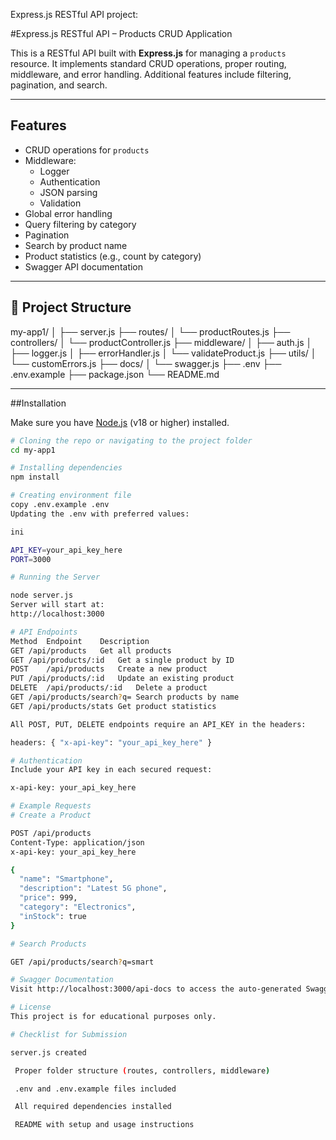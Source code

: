 Express.js RESTful API project:

#Express.js RESTful API – Products CRUD Application

This is a RESTful API built with **Express.js** for managing a `products` resource. It implements standard CRUD operations, proper routing, middleware, and error handling. Additional features include filtering, pagination, and search.

---

## Features

- CRUD operations for `products`
- Middleware:
  - Logger
  - Authentication
  - JSON parsing
  - Validation
- Global error handling
- Query filtering by category
- Pagination
- Search by product name
- Product statistics (e.g., count by category)
- Swagger API documentation

---

## 📁 Project Structure

my-app1/
│
├── server.js
├── routes/
│ └── productRoutes.js
├── controllers/
│ └── productController.js
├── middleware/
│ ├── auth.js
│ ├── logger.js
│ ├── errorHandler.js
│ └── validateProduct.js
├── utils/
│ └── customErrors.js
├── docs/
│ └── swagger.js
├── .env
├── .env.example
├── package.json
└── README.md

---

##Installation

Make sure you have [Node.js](https://nodejs.org/) (v18 or higher) installed.

```bash
# Cloning the repo or navigating to the project folder
cd my-app1

# Installing dependencies
npm install

# Creating environment file
copy .env.example .env
Updating the .env with preferred values:

ini

API_KEY=your_api_key_here
PORT=3000

# Running the Server

node server.js
Server will start at:
http://localhost:3000

# API Endpoints
Method	Endpoint	Description
GET	/api/products	Get all products
GET	/api/products/:id	Get a single product by ID
POST	/api/products	Create a new product
PUT	/api/products/:id	Update an existing product
DELETE	/api/products/:id	Delete a product
GET	/api/products/search?q=	Search products by name
GET	/api/products/stats	Get product statistics

All POST, PUT, DELETE endpoints require an API_KEY in the headers:

headers: { "x-api-key": "your_api_key_here" }

# Authentication
Include your API key in each secured request:

x-api-key: your_api_key_here

# Example Requests
# Create a Product

POST /api/products
Content-Type: application/json
x-api-key: your_api_key_here

{
  "name": "Smartphone",
  "description": "Latest 5G phone",
  "price": 999,
  "category": "Electronics",
  "inStock": true
}

# Search Products

GET /api/products/search?q=smart

# Swagger Documentation
Visit http://localhost:3000/api-docs to access the auto-generated Swagger UI.

# License
This project is for educational purposes only.

# Checklist for Submission

server.js created

 Proper folder structure (routes, controllers, middleware)

 .env and .env.example files included

 All required dependencies installed

 README with setup and usage instructions








